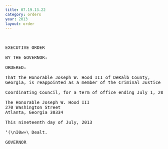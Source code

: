 ```yaml
---
title: 07.19.13.22
category: orders
year: 2013
layout: order
---
```


<pre> 

EXECUTIVE ORDER

BY THE GOVERNOR:

ORDERED:

That the Honorable Joseph W. Hood III of DeKalb County,
Georgia, is reappointed as a member of the Criminal Justice

Coordinating Council, for a term of office ending July 1, 2017.

The Honorable Joseph W. Hood III
270 Washington Street
Atlanta, Georgia 30334

This nineteenth day of July, 2013

‘(\nI0w»\ Dealt.

GOVERNOR

</pre>
